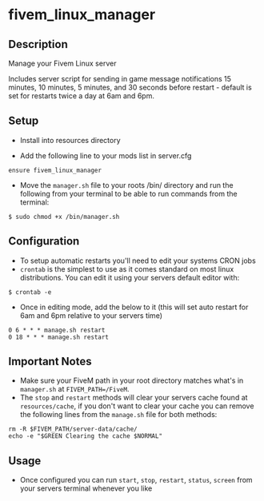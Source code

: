 # fivem_linux_manager
## Description
Manage your Fivem Linux server

Includes server script for sending in game message notifications 15 minutes, 10 minutes, 5 minutes, and 30 seconds before restart - default is set for restarts twice a day at 6am and 6pm.

## Setup
* Install into resources directory

* Add the following line to your mods list in server.cfg
```
ensure fivem_linux_manager
```

* Move the `manager.sh` file to your roots /bin/ directory and run the following from your terminal to be able to run commands from the terminal:
```
$ sudo chmod +x /bin/manager.sh
```
## Configuration
* To setup automatic restarts you'll need to edit your systems CRON jobs
* `crontab` is the simplest to use as it comes standard on most linux distributions. You can edit it using your servers default editor with:
```
$ crontab -e
```
* Once in editing mode, add the below to it (this will set auto restart for 6am and 6pm relative to your servers time)
```
0 6 * * * manage.sh restart
0 18 * * * manage.sh restart
```

## Important Notes
* Make sure your FiveM path in your root directory matches what's in `manager.sh` at `FIVEM_PATH=/FiveM`.
* The `stop` and `restart` methods will clear your servers cache found at `resources/cache`, if you don't want to clear your cache you can remove the following lines from the `manage.sh` file for both methods:
```
rm -R $FIVEM_PATH/server-data/cache/
echo -e "$GREEN Clearing the cache $NORMAL"
```

## Usage
* Once configured you can run `start`, `stop`, `restart`, `status`, `screen` from your servers terminal whenever you like

